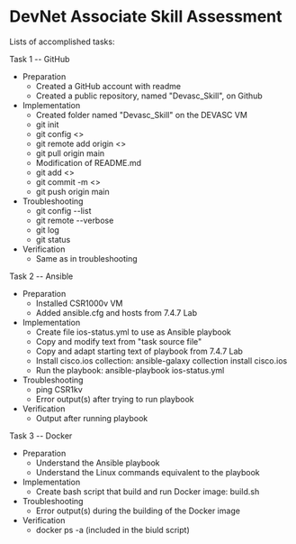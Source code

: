 # DevNet Associate Skill Assessment
Lists of accomplished tasks:

Task 1 -- GitHub
- Preparation
    - Created a GitHub account with readme
    - Created a public repository, named "Devasc_Skill", on Github
- Implementation
    - Created folder named "Devasc_Skill" on the DEVASC VM
    - git init
    - git config <>
    - git remote add origin <>
    - git pull origin main
    - Modification of README.md
    - git add <>
    - git commit -m <>
    - git push origin main
- Troubleshooting
    - git config --list
    - git remote --verbose
    - git log
    - git status
- Verification
    - Same as in troubleshooting 

Task 2 -- Ansible
- Preparation
    - Installed CSR1000v VM
    - Added ansible.cfg and hosts from 7.4.7 Lab
- Implementation
    - Create file ios-status.yml to use as Ansible playbook
    - Copy and modify text from "task source file"
    - Copy and adapt starting text of playbook from 7.4.7 Lab
    - Install cisco.ios collection: ansible-galaxy collection install cisco.ios
    - Run the playbook: ansible-playbook ios-status.yml
- Troubleshooting
    - ping CSR1kv
    - Error output(s) after trying to run playbook
- Verification
    - Output after running playbook

Task 3 -- Docker
- Preparation
    - Understand the Ansible playbook
    - Understand the Linux commands equivalent to the playbook
- Implementation
    - Create bash script that build and run Docker image: build.sh
- Troubleshooting
    - Error output(s) during the building of the Docker image
- Verification 
    - docker ps -a (included in the biuld script)